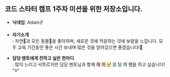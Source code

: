 ## 코드 스타터 캠프 1주차 미션을 위한 저장소입니다.

- **닉네임**: Adam✌️<br>

- **자기소개**<br> : 자연🌿과 모든 동물🦊을 좋아하며, 새로운 것에 적응하는 것에 보람을 느낍니다. 모두 교육 기간동안 좋은 시간 보내며 많은 것을 얻어갔으면 좋겠습니다!🚀<br>

- **담당 멘토에게 전하고 싶은 한마디**<br> : 많이 느리고 서투르지만 담당 멘토님과 함께 
<span style="background-color: #ffdce0;">재</span>
<span style="background-color: #F7DDBE;">미</span>
<span style="background-color: #fff5b1;">난</span> 
<span style="background-color: #dcffe4;">코</span>
<span style="background-color: #f1f8ff;">딩</span>
<span style="background-color: #f6f8fa;">여</span>
<span style="background-color: #f5f0ff;">행</span>을 하고 싶습니다! ^o^